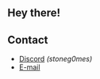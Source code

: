 ## Hey there!
## Contact

- [Discord](https://discord.com/users/488885110251192330) *(stoneg0mes)*
- [E-mail](mailto:stoone.holy@gmail.com)
